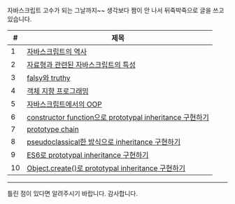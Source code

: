 자바스크립트 고수가 되는 그날까지~~
생각보다 짬이 안 나서 뒤죽박죽으로 글을 쓰고 있습니다.

| #   | 제목                                                                                                                            |
| --- | ------------------------------------------------------------------------------------------------------------------------------- |
| 1   | [자바스크립트의 역사](자바스크립트의%20역사.md)                                                                                 |
| 2   | [자료형과 관련된 자바스크립트의 특성](자료형과%20관련된%20자바스크립트의%20특성.md)                                             |
| 3   | [falsy와 truthy](falsy와%20truthy.md)                                                                                           |
| 4   | [객체 지향 프로그래밍](객체%20지향%20프로그래밍.md)                                                                             |
| 5   | [자바스크립트에서의 OOP](자바스트립트에서의%20OOP.md)                                                                           |
| 6   | [constructor function으로 prototypal inheritance 구현하기](constructor%20function으로%20prototypal%20inheritance%20구현하기.md) |
| 7   | [prototype chain](prototype%20chain.md)                                                                                         |
| 8   | [pseudoclassical한 방식으로 inheritance 구현하기](pseudoclassical한%20방식으로%20inheritance%20구현하기.md)                     |
| 9   | [ES6로 prototypal inheritance 구현하기](ES6로%20prototypal%20inheritance%20구현하기.md)                                         |
| 10  | [Object.create()로 prototypal inheritance 구현하기](<Object.create()로%20prototypal%20inheritance구현하기.md>)                  |

---

틀린 점이 있다면 알려주시기 바랍니다. 감사합니다.
